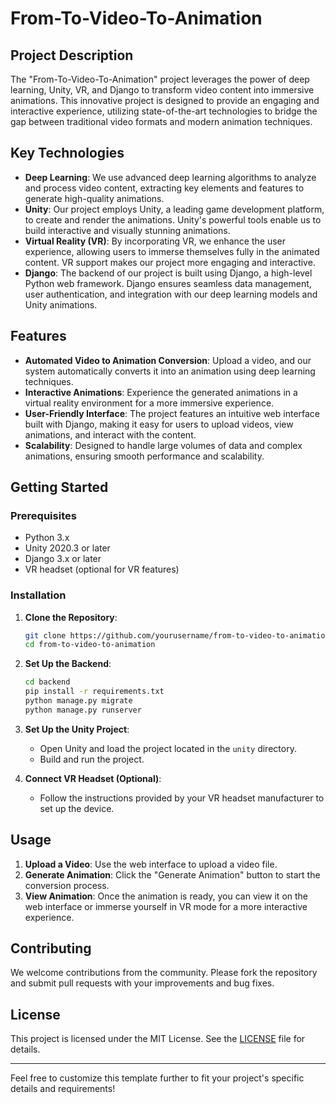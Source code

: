 # From-To-Video-To-Animation

## Project Description

The "From-To-Video-To-Animation" project leverages the power of deep learning, Unity, VR, and Django to transform video content into immersive animations. This innovative project is designed to provide an engaging and interactive experience, utilizing state-of-the-art technologies to bridge the gap between traditional video formats and modern animation techniques.

## Key Technologies

- **Deep Learning**: We use advanced deep learning algorithms to analyze and process video content, extracting key elements and features to generate high-quality animations.
- **Unity**: Our project employs Unity, a leading game development platform, to create and render the animations. Unity's powerful tools enable us to build interactive and visually stunning animations.
- **Virtual Reality (VR)**: By incorporating VR, we enhance the user experience, allowing users to immerse themselves fully in the animated content. VR support makes our project more engaging and interactive.
- **Django**: The backend of our project is built using Django, a high-level Python web framework. Django ensures seamless data management, user authentication, and integration with our deep learning models and Unity animations.

## Features

- **Automated Video to Animation Conversion**: Upload a video, and our system automatically converts it into an animation using deep learning techniques.
- **Interactive Animations**: Experience the generated animations in a virtual reality environment for a more immersive experience.
- **User-Friendly Interface**: The project features an intuitive web interface built with Django, making it easy for users to upload videos, view animations, and interact with the content.
- **Scalability**: Designed to handle large volumes of data and complex animations, ensuring smooth performance and scalability.

## Getting Started

### Prerequisites

- Python 3.x
- Unity 2020.3 or later
- Django 3.x or later
- VR headset (optional for VR features)

### Installation

1. **Clone the Repository**:
    ```sh
    git clone https://github.com/yourusername/from-to-video-to-animation.git
    cd from-to-video-to-animation
    ```

2. **Set Up the Backend**:
    ```sh
    cd backend
    pip install -r requirements.txt
    python manage.py migrate
    python manage.py runserver
    ```

3. **Set Up the Unity Project**:
    - Open Unity and load the project located in the `unity` directory.
    - Build and run the project.

4. **Connect VR Headset (Optional)**:
    - Follow the instructions provided by your VR headset manufacturer to set up the device.

## Usage

1. **Upload a Video**: Use the web interface to upload a video file.
2. **Generate Animation**: Click the "Generate Animation" button to start the conversion process.
3. **View Animation**: Once the animation is ready, you can view it on the web interface or immerse yourself in VR mode for a more interactive experience.

## Contributing

We welcome contributions from the community. Please fork the repository and submit pull requests with your improvements and bug fixes.

## License

This project is licensed under the MIT License. See the [LICENSE](LICENSE) file for details.

---

Feel free to customize this template further to fit your project's specific details and requirements!
